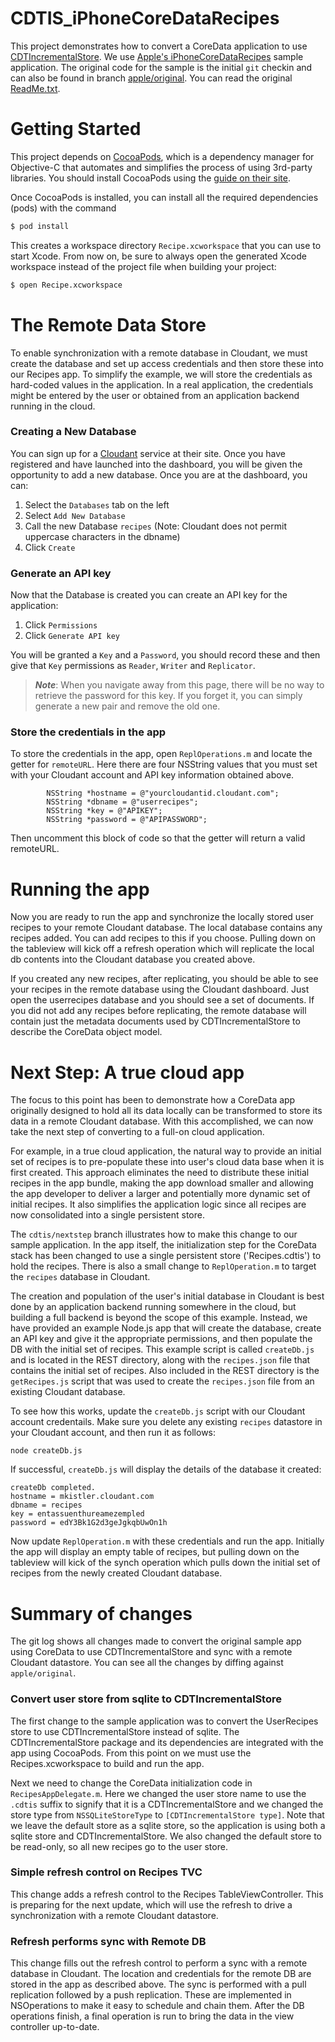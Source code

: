 # CDTIS_iPhoneCoreDataRecipes

This project demonstrates how to convert a 
CoreData application to use [CDTIncrementalStore][cdtis].
We use [Apple's iPhoneCoreDataRecipes][recipe] sample application.  The
original code for the sample is the initial `git` checkin and
can also be found in branch [apple/original](a66fba04d038469). 
You can read the original [ReadMe.txt](ReadMe.txt).

[cdtis]: https://github.com/jimix/CDTIncrementalStore "CDTIncrementalStore"
[recipe]: https://developer.apple.com/library/ios/samplecode/iPhoneCoreDataRecipes/Introduction/Intro.html "iPhoneCoreDataRecipes"

# Getting Started

This project depends on [CocoaPods][cocoapods], which is a dependency manager for Objective-C
that automates and simplifies the process of using 3rd-party libraries.
You should install CocoaPods using the [guide on their site][cpinstall].

Once CocoaPods is installed, you can install all the required dependencies (pods)
with the command 

```bash
$ pod install
```

This creates a workspace directory `Recipe.xcworkspace` that you can
use to start Xcode. From now on, be sure to always open the generated
Xcode workspace instead of the project file when building your
project:

```bash
$ open Recipe.xcworkspace
```

[cocoapods]: http://cocoapods.org "CocoaPods"
[cpinstall]: http://guides.cocoapods.org/using/getting-started.html

# The Remote Data Store

To enable synchronization with a remote database in Cloudant,
we must create the database and set up access credentials and then
store these into our Recipes app.
To simplify the example, we will store the credentials as hard-coded
values in the application.
In a real application, the credentials might be entered by the user or
obtained from an application backend running in the cloud.

### Creating a New Database

You can sign up for a [Cloudant] service at their site. Once you have
registered and have launched into the dashboard, you will be given the
opportunity to add a new database.
Once you are at the dashboard, you can:

1. Select the `Databases` tab on the left
2. Select `Add New Database`
3. Call the new Database `recipes` (Note: Cloudant does not permit uppercase characters in the dbname)
4. Click `Create`

### Generate an API key

Now that the Database is created you can create an API key for the
application:

1. Click `Permissions`
2. Click `Generate API key`

You will be granted a `Key` and a `Password`, you should record these
and then give that `Key` permissions as `Reader`, `Writer` and
`Replicator`.

> ***Note***: When you navigate away from this page, there will be no
> way to retrieve the password for this key. If you forget it, you can
> simply generate a new pair and remove the old one.

[cloudant]: https://cloudant.com/

### Store the credentials in the app

To store the credentials in the app, open `ReplOperations.m` and locate the getter for `remoteURL`.
Here there are four NSString values that you must set with your Cloudant account and API key information obtained above.

```objc
		NSString *hostname = @"yourcloudantid.cloudant.com";
		NSString *dbname = @"userrecipes";
		NSString *key = @"APIKEY";
		NSString *password = @"APIPASSWORD";
```
Then uncomment this block of code so that the getter will return a valid
remoteURL.

# Running the app

Now you are ready to run the app and synchronize the locally stored
user recipes to your remote Cloudant database.
The local database contains any recipes added.
You can add recipes to this if you choose.
Pulling down on the tableview will kick off a refresh operation which will
replicate the local db contents into the Cloudant database you created above.

If you created any new recipes, after replicating, you should be able
to see your recipes in the remote database using the Cloudant dashboard.
Just open the userrecipes database and you should see a set of documents.
If you did not add any recipes before replicating, the remote database
will contain just the metadata documents used by CDTIncrementalStore to
describe the CoreData object model.

# Next Step: A true cloud app

The focus to this point has been to demonstrate how a CoreData app originally designed to hold all its data locally can be transformed to store its data in
a remote Cloudant database.
With this accomplished, we can now take the next step of converting to a full-on
cloud application.

For example, in a true cloud application, the natural way to provide an initial set of recipes is to pre-populate these into user's cloud data base when it is first created. 
This approach eliminates the need to distribute these initial recipes in the app bundle, making the app download smaller and allowing the app developer to deliver
a larger and potentially more dynamic set of initial recipes.
It also simplifies the application logic since all recipes are now consolidated into
a single persistent store.

The `cdtis/nextstep` branch illustrates how to make this change to our sample application.  In the app itself, the initialization step for the CoreData stack has
been changed to use a single persistent store ('Recipes.cdtis') to hold the recipes.
There is also a small change to `ReplOperation.m` to target the `recipes` database
in Cloudant.

The creation and population of the user's initial database in Cloudant is best done
by an application backend running somewhere in the cloud, but building a full backend
is beyond the scope of this example.
Instead, we have provided an example Node.js app that will create the database, create an API key and give it the appropriate permissions, and then populate the DB with the
initial set of recipes.
This example script is called `createDb.js` and is located in the REST directory, along with the `recipes.json` file that contains the initial set of recipes.
Also included in the REST directory is the `getRecipes.js` script that was used to create the `recipes.json` file from an existing Cloudant database.

To see how this works, update the `createDb.js` script with our Cloudant account
credentails.
Make sure you delete any existing `recipes` datastore in your Cloudant account, and
then run it as follows:

```
node createDb.js
```
If successful, `createDb.js` will display the details of the database it created:

````
createDb completed.
hostname = mkistler.cloudant.com
dbname = recipes
key = entassuenthureamezempled
password = edY3Bk1G2d3geJgkqbUwOn1h

````

Now update `ReplOperation.m` with these credentials and run the app.  Initially the app will display an empty table of recipes, but pulling down on the tableview will kick of the synch operation which pulls down the initial set of recipes from the newly created Cloudant database.  

# Summary of changes

The git log shows all changes made to convert the original sample app using CoreData
to use CDTIncrementalStore and sync with a remote Cloudant datastore.
You can see all the changes by diffing against `apple/original`.

### Convert user store from sqlite to CDTIncrementalStore

The first change to the sample application was to convert the UserRecipes store
to use CDTIncrementalStore instead of sqlite.
The CDTIncrementalStore package and its dependencies are integrated with the app
using CocoaPods.
From this point on we must use the Recipes.xcworkspace to build and run the app.

Next we need to change the CoreData initialization code in `RecipesAppDelegate.m`.
Here we changed the user store name to use the `.cdtis` suffix to signify that it is
a CDTIncrementalStore and we changed the store type from `NSSQLiteStoreType` to `[CDTIncrementalStore type]`.
Note that we leave the default store as a sqlite store, so the application is using both a sqlite store and CDTIncrementalStore.
We also changed the default store to be read-only, so all new recipes go to the user store.

### Simple refresh control on Recipes TVC

This change adds a refresh control to the Recipes TableViewController.
This is preparing for the next update, which will use the refresh to drive a synchronization with a remote Cloudant datastore.

### Refresh performs sync with Remote DB

This change fills out the refresh control to perform a sync with a remote database in Cloudant.
The location and credentials for the remote DB are stored in the app
as described above.
The sync is performed with a pull replication followed by a push replication.
These are implemented in NSOperations to make it easy to schedule and chain them.
After the DB operations finish, a final operation is run to bring the data in the view controller up-to-date.



